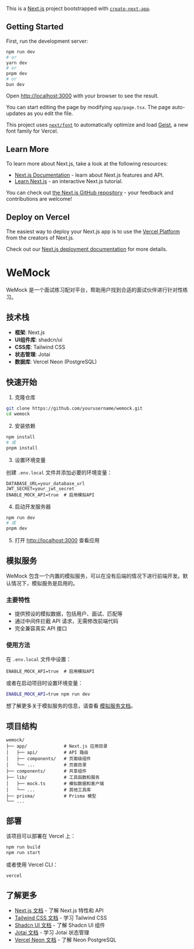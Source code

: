 This is a [Next.js](https://nextjs.org) project bootstrapped with [`create-next-app`](https://nextjs.org/docs/app/api-reference/cli/create-next-app).

## Getting Started

First, run the development server:

```bash
npm run dev
# or
yarn dev
# or
pnpm dev
# or
bun dev
```

Open [http://localhost:3000](http://localhost:3000) with your browser to see the result.

You can start editing the page by modifying `app/page.tsx`. The page auto-updates as you edit the file.

This project uses [`next/font`](https://nextjs.org/docs/app/building-your-application/optimizing/fonts) to automatically optimize and load [Geist](https://vercel.com/font), a new font family for Vercel.

## Learn More

To learn more about Next.js, take a look at the following resources:

- [Next.js Documentation](https://nextjs.org/docs) - learn about Next.js features and API.
- [Learn Next.js](https://nextjs.org/learn) - an interactive Next.js tutorial.

You can check out [the Next.js GitHub repository](https://github.com/vercel/next.js) - your feedback and contributions are welcome!

## Deploy on Vercel

The easiest way to deploy your Next.js app is to use the [Vercel Platform](https://vercel.com/new?utm_medium=default-template&filter=next.js&utm_source=create-next-app&utm_campaign=create-next-app-readme) from the creators of Next.js.

Check out our [Next.js deployment documentation](https://nextjs.org/docs/app/building-your-application/deploying) for more details.

# WeMock

WeMock 是一个面试练习配对平台，帮助用户找到合适的面试伙伴进行针对性练习。

## 技术栈

- **框架**: Next.js
- **UI组件库**: shadcn/ui
- **CSS库**: Tailwind CSS
- **状态管理**: Jotai
- **数据库**: Vercel Neon (PostgreSQL)

## 快速开始

1. 克隆仓库

```bash
git clone https://github.com/yourusername/wemock.git
cd wemock
```

2. 安装依赖

```bash
npm install
# 或
pnpm install
```

3. 设置环境变量

创建 `.env.local` 文件并添加必要的环境变量：

```
DATABASE_URL=your_database_url
JWT_SECRET=your_jwt_secret
ENABLE_MOCK_API=true  # 启用模拟API
```

4. 启动开发服务器

```bash
npm run dev
# 或
pnpm dev
```

5. 打开 [http://localhost:3000](http://localhost:3000) 查看应用

## 模拟服务

WeMock 包含一个内置的模拟服务，可以在没有后端的情况下进行前端开发。默认情况下，模拟服务是启用的。

### 主要特性

- 提供预设的模拟数据，包括用户、面试、匹配等
- 通过中间件拦截 API 请求，无需修改前端代码
- 完全兼容真实 API 接口

### 使用方法

在 `.env.local` 文件中设置：

```
ENABLE_MOCK_API=true  # 启用模拟API
```

或者在启动项目时设置环境变量：

```bash
ENABLE_MOCK_API=true npm run dev
```

想了解更多关于模拟服务的信息，请查看 [模拟服务文档](docs/MOCK.md)。

## 项目结构

```
wemock/
├── app/              # Next.js 应用目录
│   ├── api/          # API 路由
│   ├── components/   # 页面级组件
│   └── ...           # 页面目录
├── components/       # 共享组件
├── lib/              # 工具函数和服务
│   ├── mock.ts       # 模拟数据和客户端
│   └── ...           # 其他工具库
├── prisma/           # Prisma 模型
└── ...
```

## 部署

该项目可以部署在 Vercel 上：

```bash
npm run build
npm run start
```

或者使用 Vercel CLI：

```bash
vercel
```

## 了解更多

- [Next.js 文档](https://nextjs.org/docs) - 了解 Next.js 特性和 API
- [Tailwind CSS 文档](https://tailwindcss.com/docs) - 学习 Tailwind CSS
- [Shadcn UI 文档](https://ui.shadcn.com) - 了解 Shadcn UI 组件
- [Jotai 文档](https://jotai.org) - 学习 Jotai 状态管理
- [Vercel Neon 文档](https://neon.tech/docs) - 了解 Neon PostgreSQL
